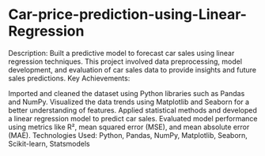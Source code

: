 # Car-price-prediction-using-Linear-Regression

Description: Built a predictive model to forecast car sales using linear regression techniques. This project involved data preprocessing, model development, and evaluation of car sales data to provide insights and future sales predictions.
Key Achievements:

Imported and cleaned the dataset using Python libraries such as Pandas and NumPy.
Visualized the data trends using Matplotlib and Seaborn for a better understanding of features.
Applied statistical methods and developed a linear regression model to predict car sales.
Evaluated model performance using metrics like R², mean squared error (MSE), and mean absolute error (MAE).
Technologies Used: Python, Pandas, NumPy, Matplotlib, Seaborn, Scikit-learn, Statsmodels
